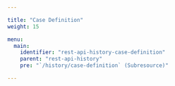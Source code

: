 ```yaml
---

title: "Case Definition"
weight: 15

menu:
  main:
    identifier: "rest-api-history-case-definition"
    parent: "rest-api-history"
    pre: "`/history/case-definition` (Subresource)"

---
```

